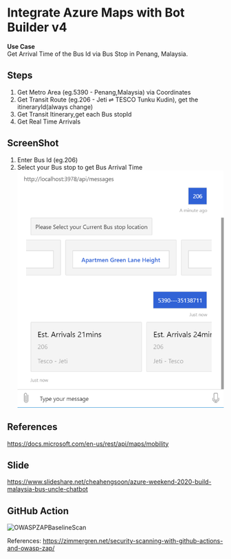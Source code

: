 # Integrate Azure Maps with Bot Builder v4
**Use Case** <br/>
Get Arrival Time of the Bus Id via Bus Stop in Penang, Malaysia.

## Steps
1. Get Metro Area (eg.5390 - Penang,Malaysia) via Coordinates
2. Get Transit Route (eg.206 - Jeti ⇌ TESCO Tunku Kudin), get the itineraryId(always change)
3. Get Transit Itinerary,get each Bus stopId
4. Get Real Time Arrivals

## ScreenShot
1. Enter Bus Id (eg.206)
2. Select your Bus stop to get Bus Arrival Time
![Image of Yaktocat](https://github.com/cheahengsoon/AzureMapsBotBuilder/blob/master/S2.png)

## References
https://docs.microsoft.com/en-us/rest/api/maps/mobility

## Slide
https://www.slideshare.net/cheahengsoon/azure-weekend-2020-build-malaysia-bus-uncle-chatbot

## GitHub Action
![OWASPZAPBaselineScan](https://github.com/cheahengsoon/AzureMapsBotBuilder/workflows/OWASPZAPBaselineScan/badge.svg)


References:
https://zimmergren.net/security-scanning-with-github-actions-and-owasp-zap/




